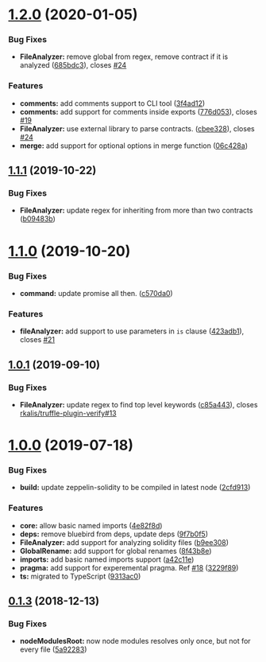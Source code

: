# [1.2.0](https://github.com/RyuuGan/sol-merger/compare/v1.1.1...v1.2.0) (2020-01-05)


### Bug Fixes

* **FileAnalyzer:** remove global from regex, remove contract if it is analyzed ([685bdc3](https://github.com/RyuuGan/sol-merger/commit/685bdc3a94ef399d77b6e66acc69143bf35b59ce)), closes [#24](https://github.com/RyuuGan/sol-merger/issues/24)


### Features

* **comments:** add comments support to CLI tool ([3f4ad12](https://github.com/RyuuGan/sol-merger/commit/3f4ad12bb662b544d0bd9243107de5fcb07b1c3f))
* **comments:** add support for comments inside exports ([776d053](https://github.com/RyuuGan/sol-merger/commit/776d053ef2e2f9140cb21970b554e4cfe8dac6fa)), closes [#19](https://github.com/RyuuGan/sol-merger/issues/19)
* **FileAnalyzer:** use external library to parse contracts. ([cbee328](https://github.com/RyuuGan/sol-merger/commit/cbee3284ec17402ec49d520396d24d49a2eb7cea)), closes [#24](https://github.com/RyuuGan/sol-merger/issues/24)
* **merge:** add support for optional options in merge function ([06c428a](https://github.com/RyuuGan/sol-merger/commit/06c428a8f3c49bddd6fa56df15527b5de86df1fc))



## [1.1.1](https://github.com/RyuuGan/sol-merger/compare/v1.1.0...v1.1.1) (2019-10-22)


### Bug Fixes

* **FileAnalyzer:** update regex for inheriting from more than two contracts ([b09483b](https://github.com/RyuuGan/sol-merger/commit/b09483b6a99d3ac35ec6e37be6cbd43b100ef6f0))



# [1.1.0](https://github.com/RyuuGan/sol-merger/compare/v1.0.1...v1.1.0) (2019-10-20)


### Bug Fixes

* **command:** update promise all then. ([c570da0](https://github.com/RyuuGan/sol-merger/commit/c570da0cccff1737ad892a2036b22111cea19b48))


### Features

* **fileAnalyzer:** add support to use parameters in `is` clause ([423adb1](https://github.com/RyuuGan/sol-merger/commit/423adb1d4c0f25ad5d62552d24f9fca62a2d2a10)), closes [#21](https://github.com/RyuuGan/sol-merger/issues/21)



## [1.0.1](https://github.com/RyuuGan/sol-merger/compare/v1.0.0...v1.0.1) (2019-09-10)


### Bug Fixes

* **FileAnalyzer:** update regex to find top level keywords ([c85a443](https://github.com/RyuuGan/sol-merger/commit/c85a4438cb977077ab18202d5732af0ea220e808)), closes [rkalis/truffle-plugin-verify#13](https://github.com/rkalis/truffle-plugin-verify/issues/13)



# [1.0.0](https://github.com/RyuuGan/sol-merger/compare/v0.1.3...v1.0.0) (2019-07-18)


### Bug Fixes

* **build:** update zeppelin-solidity to be compiled in latest node ([2cfd913](https://github.com/RyuuGan/sol-merger/commit/2cfd91303be4b8bb2bacf158c598f8e755a8a562))


### Features

* **core:** allow basic named imports ([4e82f8d](https://github.com/RyuuGan/sol-merger/commit/4e82f8dfbbfcbb20f70f78b9b2eebf37c67d0ee7))
* **deps:** remove bluebird from deps, update deps ([9f7b0f5](https://github.com/RyuuGan/sol-merger/commit/9f7b0f542248c68f36e158b9462cfc8641fffd91))
* **FileAnalyzer:** add support for analyzing solidity files ([b9ee308](https://github.com/RyuuGan/sol-merger/commit/b9ee3080b53b49c415ac4ed5759df7a4ab42e93d))
* **GlobalRename:** add support for global renames ([8f43b8e](https://github.com/RyuuGan/sol-merger/commit/8f43b8e3b42511d46fa520f5170a98980778419c))
* **imports:** add basic named imports support ([a42c11e](https://github.com/RyuuGan/sol-merger/commit/a42c11e79611aa5b3558cb6a77a4ac6d39b5ffe9))
* **pragma:** add support for experemental pragma. Ref [#18](https://github.com/RyuuGan/sol-merger/issues/18) ([3229f89](https://github.com/RyuuGan/sol-merger/commit/3229f89d328ea46bf3032ea987743ecb968c8470))
* **ts:** migrated to TypeScript ([9313ac0](https://github.com/RyuuGan/sol-merger/commit/9313ac01085b95a3a23b83e74d7fcd11927ebd99))



## [0.1.3](https://github.com/RyuuGan/sol-merger/compare/5a922838fe73fd8b7ebfa56b266ab202e8ebafbd...v0.1.3) (2018-12-13)


### Bug Fixes

* **nodeModulesRoot:** now node modules resolves only once, but not for every file ([5a92283](https://github.com/RyuuGan/sol-merger/commit/5a922838fe73fd8b7ebfa56b266ab202e8ebafbd))



